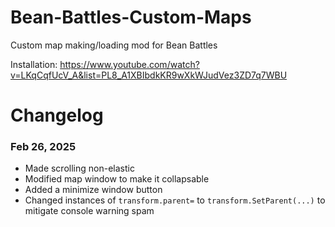 # Bean-Battles-Custom-Maps
Custom map making/loading mod for Bean Battles

Installation: https://www.youtube.com/watch?v=LKqCqfUcV_A&list=PL8_A1XBIbdkKR9wXkWJudVez3ZD7q7WBU


# Changelog
### Feb 26, 2025
* Made scrolling non-elastic
* Modified map window to make it collapsable
* Added a minimize window button
* Changed instances of `transform.parent=` to `transform.SetParent(...)` to mitigate console warning spam
